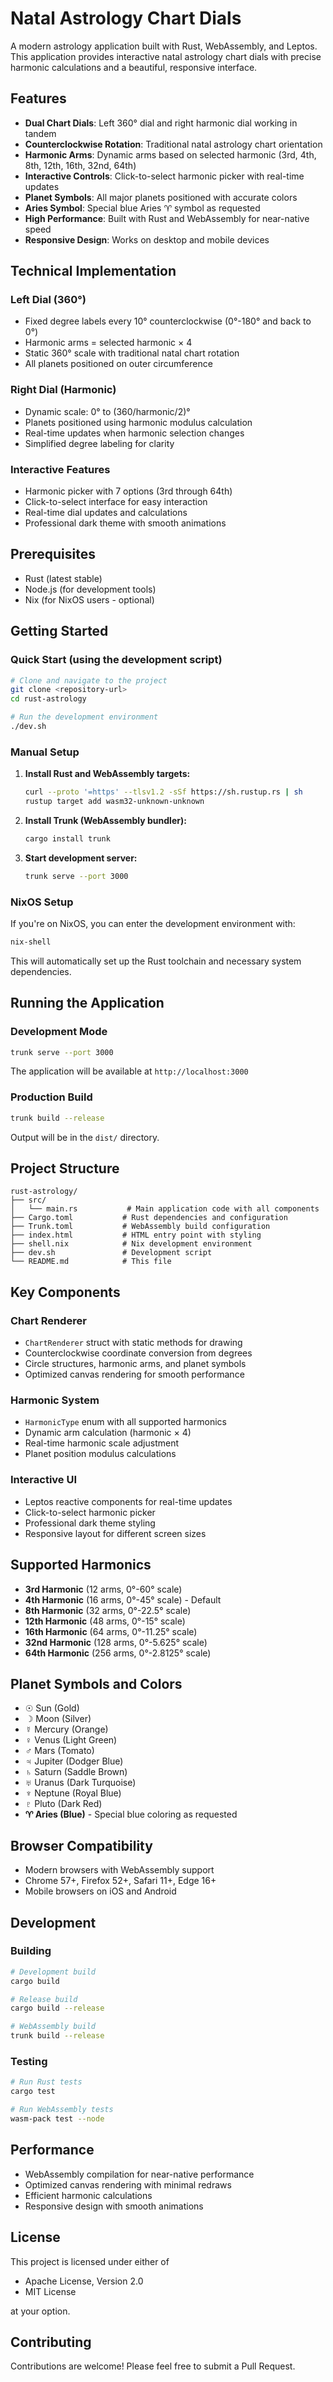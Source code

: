 # Natal Astrology Chart Dials

A modern astrology application built with Rust, WebAssembly, and Leptos. This application provides interactive natal astrology chart dials with precise harmonic calculations and a beautiful, responsive interface.

## Features

- **Dual Chart Dials**: Left 360° dial and right harmonic dial working in tandem
- **Counterclockwise Rotation**: Traditional natal astrology chart orientation
- **Harmonic Arms**: Dynamic arms based on selected harmonic (3rd, 4th, 8th, 12th, 16th, 32nd, 64th)
- **Interactive Controls**: Click-to-select harmonic picker with real-time updates
- **Planet Symbols**: All major planets positioned with accurate colors
- **Aries Symbol**: Special blue Aries ♈ symbol as requested
- **High Performance**: Built with Rust and WebAssembly for near-native speed
- **Responsive Design**: Works on desktop and mobile devices

## Technical Implementation

### Left Dial (360°)
- Fixed degree labels every 10° counterclockwise (0°-180° and back to 0°)
- Harmonic arms = selected harmonic × 4
- Static 360° scale with traditional natal chart rotation
- All planets positioned on outer circumference

### Right Dial (Harmonic)
- Dynamic scale: 0° to (360/harmonic/2)°
- Planets positioned using harmonic modulus calculation
- Real-time updates when harmonic selection changes
- Simplified degree labeling for clarity

### Interactive Features
- Harmonic picker with 7 options (3rd through 64th)
- Click-to-select interface for easy interaction
- Real-time dial updates and calculations
- Professional dark theme with smooth animations

## Prerequisites

- Rust (latest stable)
- Node.js (for development tools)
- Nix (for NixOS users - optional)

## Getting Started

### Quick Start (using the development script)

```bash
# Clone and navigate to the project
git clone <repository-url>
cd rust-astrology

# Run the development environment
./dev.sh
```

### Manual Setup

1. **Install Rust and WebAssembly targets:**
   ```bash
   curl --proto '=https' --tlsv1.2 -sSf https://sh.rustup.rs | sh
   rustup target add wasm32-unknown-unknown
   ```

2. **Install Trunk (WebAssembly bundler):**
   ```bash
   cargo install trunk
   ```

3. **Start development server:**
   ```bash
   trunk serve --port 3000
   ```

### NixOS Setup

If you're on NixOS, you can enter the development environment with:

```bash
nix-shell
```

This will automatically set up the Rust toolchain and necessary system dependencies.

## Running the Application

### Development Mode
```bash
trunk serve --port 3000
```

The application will be available at `http://localhost:3000`

### Production Build
```bash
trunk build --release
```

Output will be in the `dist/` directory.

## Project Structure

```
rust-astrology/
├── src/
│   └── main.rs           # Main application code with all components
├── Cargo.toml           # Rust dependencies and configuration
├── Trunk.toml           # WebAssembly build configuration
├── index.html           # HTML entry point with styling
├── shell.nix            # Nix development environment
├── dev.sh               # Development script
└── README.md            # This file
```

## Key Components

### Chart Renderer
- `ChartRenderer` struct with static methods for drawing
- Counterclockwise coordinate conversion from degrees
- Circle structures, harmonic arms, and planet symbols
- Optimized canvas rendering for smooth performance

### Harmonic System
- `HarmonicType` enum with all supported harmonics
- Dynamic arm calculation (harmonic × 4)
- Real-time harmonic scale adjustment
- Planet position modulus calculations

### Interactive UI
- Leptos reactive components for real-time updates
- Click-to-select harmonic picker
- Professional dark theme styling
- Responsive layout for different screen sizes

## Supported Harmonics

- **3rd Harmonic** (12 arms, 0°-60° scale)
- **4th Harmonic** (16 arms, 0°-45° scale) - Default
- **8th Harmonic** (32 arms, 0°-22.5° scale)
- **12th Harmonic** (48 arms, 0°-15° scale)
- **16th Harmonic** (64 arms, 0°-11.25° scale)
- **32nd Harmonic** (128 arms, 0°-5.625° scale)
- **64th Harmonic** (256 arms, 0°-2.8125° scale)

## Planet Symbols and Colors

- ☉ Sun (Gold)
- ☽ Moon (Silver)
- ☿ Mercury (Orange)
- ♀ Venus (Light Green)
- ♂ Mars (Tomato)
- ♃ Jupiter (Dodger Blue)
- ♄ Saturn (Saddle Brown)
- ♅ Uranus (Dark Turquoise)
- ♆ Neptune (Royal Blue)
- ♇ Pluto (Dark Red)
- **♈ Aries (Blue)** - Special blue coloring as requested

## Browser Compatibility

- Modern browsers with WebAssembly support
- Chrome 57+, Firefox 52+, Safari 11+, Edge 16+
- Mobile browsers on iOS and Android

## Development

### Building
```bash
# Development build
cargo build

# Release build  
cargo build --release

# WebAssembly build
trunk build --release
```

### Testing
```bash
# Run Rust tests
cargo test

# Run WebAssembly tests
wasm-pack test --node
```

## Performance

- WebAssembly compilation for near-native performance
- Optimized canvas rendering with minimal redraws
- Efficient harmonic calculations
- Responsive design with smooth animations

## License

This project is licensed under either of

- Apache License, Version 2.0
- MIT License

at your option.

## Contributing

Contributions are welcome! Please feel free to submit a Pull Request.
